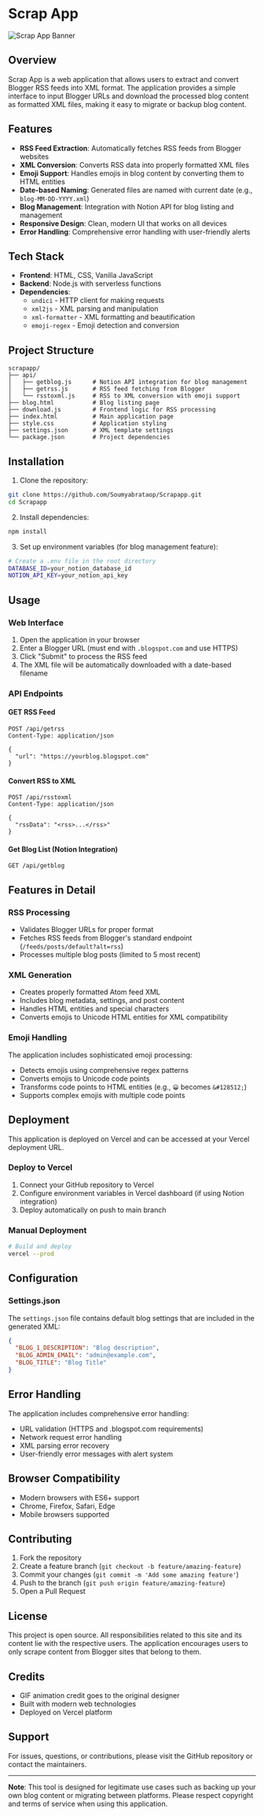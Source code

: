 # Scrap App

![Scrap App Banner](https://i.pinimg.com/originals/fc/68/f8/fc68f86873c9c661e84ad442cf8fb6cf.gif)

## Overview

Scrap App is a web application that allows users to extract and convert Blogger RSS feeds into XML format. The application provides a simple interface to input Blogger URLs and download the processed blog content as formatted XML files, making it easy to migrate or backup blog content.

## Features

- **RSS Feed Extraction**: Automatically fetches RSS feeds from Blogger websites
- **XML Conversion**: Converts RSS data into properly formatted XML files
- **Emoji Support**: Handles emojis in blog content by converting them to HTML entities
- **Date-based Naming**: Generated files are named with current date (e.g., `blog-MM-DD-YYYY.xml`)
- **Blog Management**: Integration with Notion API for blog listing and management
- **Responsive Design**: Clean, modern UI that works on all devices
- **Error Handling**: Comprehensive error handling with user-friendly alerts

## Tech Stack

- **Frontend**: HTML, CSS, Vanilla JavaScript
- **Backend**: Node.js with serverless functions
- **Dependencies**:
  - `undici` - HTTP client for making requests
  - `xml2js` - XML parsing and manipulation
  - `xml-formatter` - XML formatting and beautification
  - `emoji-regex` - Emoji detection and conversion

## Project Structure

```
scrapapp/
├── api/
│   ├── getblog.js      # Notion API integration for blog management
│   ├── getrss.js       # RSS feed fetching from Blogger
│   └── rsstoxml.js     # RSS to XML conversion with emoji support
├── blog.html           # Blog listing page
├── download.js         # Frontend logic for RSS processing
├── index.html          # Main application page
├── style.css           # Application styling
├── settings.json       # XML template settings
└── package.json        # Project dependencies
```

## Installation

1. Clone the repository:

```bash
git clone https://github.com/Soumyabrataop/Scrapapp.git
cd Scrapapp
```

2. Install dependencies:

```bash
npm install
```

3. Set up environment variables (for blog management feature):

```bash
# Create a .env file in the root directory
DATABASE_ID=your_notion_database_id
NOTION_API_KEY=your_notion_api_key
```

## Usage

### Web Interface

1. Open the application in your browser
2. Enter a Blogger URL (must end with `.blogspot.com` and use HTTPS)
3. Click "Submit" to process the RSS feed
4. The XML file will be automatically downloaded with a date-based filename

### API Endpoints

#### GET RSS Feed

```
POST /api/getrss
Content-Type: application/json

{
  "url": "https://yourblog.blogspot.com"
}
```

#### Convert RSS to XML

```
POST /api/rsstoxml
Content-Type: application/json

{
  "rssData": "<rss>...</rss>"
}
```

#### Get Blog List (Notion Integration)

```
GET /api/getblog
```

## Features in Detail

### RSS Processing

- Validates Blogger URLs for proper format
- Fetches RSS feeds from Blogger's standard endpoint (`/feeds/posts/default?alt=rss`)
- Processes multiple blog posts (limited to 5 most recent)

### XML Generation

- Creates properly formatted Atom feed XML
- Includes blog metadata, settings, and post content
- Handles HTML entities and special characters
- Converts emojis to Unicode HTML entities for XML compatibility

### Emoji Handling

The application includes sophisticated emoji processing:

- Detects emojis using comprehensive regex patterns
- Converts emojis to Unicode code points
- Transforms code points to HTML entities (e.g., `😀` becomes `&#128512;`)
- Supports complex emojis with multiple code points

## Deployment

This application is deployed on Vercel and can be accessed at your Vercel deployment URL.

### Deploy to Vercel

1. Connect your GitHub repository to Vercel
2. Configure environment variables in Vercel dashboard (if using Notion integration)
3. Deploy automatically on push to main branch

### Manual Deployment

```bash
# Build and deploy
vercel --prod
```

## Configuration

### Settings.json

The `settings.json` file contains default blog settings that are included in the generated XML:

```json
{
  "BLOG_1_DESCRIPTION": "Blog description",
  "BLOG_ADMIN_EMAIL": "admin@example.com",
  "BLOG_TITLE": "Blog Title"
}
```

## Error Handling

The application includes comprehensive error handling:

- URL validation (HTTPS and .blogspot.com requirements)
- Network request error handling
- XML parsing error recovery
- User-friendly error messages with alert system

## Browser Compatibility

- Modern browsers with ES6+ support
- Chrome, Firefox, Safari, Edge
- Mobile browsers supported

## Contributing

1. Fork the repository
2. Create a feature branch (`git checkout -b feature/amazing-feature`)
3. Commit your changes (`git commit -m 'Add some amazing feature'`)
4. Push to the branch (`git push origin feature/amazing-feature`)
5. Open a Pull Request

## License

This project is open source. All responsibilities related to this site and its content lie with the respective users. The application encourages users to only scrape content from Blogger sites that belong to them.

## Credits

- GIF animation credit goes to the original designer
- Built with modern web technologies
- Deployed on Vercel platform

## Support

For issues, questions, or contributions, please visit the GitHub repository or contact the maintainers.

---

**Note**: This tool is designed for legitimate use cases such as backing up your own blog content or migrating between platforms. Please respect copyright and terms of service when using this application.

